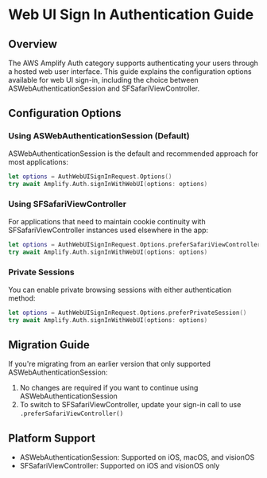 # Web UI Sign In Authentication Guide

## Overview
The AWS Amplify Auth category supports authenticating your users through a hosted web user interface. This guide explains the configuration options available for web UI sign-in, including the choice between ASWebAuthenticationSession and SFSafariViewController.

## Configuration Options

### Using ASWebAuthenticationSession (Default)
ASWebAuthenticationSession is the default and recommended approach for most applications:

```swift
let options = AuthWebUISignInRequest.Options()
try await Amplify.Auth.signInWithWebUI(options: options)
```

### Using SFSafariViewController
For applications that need to maintain cookie continuity with SFSafariViewController instances used elsewhere in the app:

```swift
let options = AuthWebUISignInRequest.Options.preferSafariViewController()
try await Amplify.Auth.signInWithWebUI(options: options)
```

### Private Sessions
You can enable private browsing sessions with either authentication method:

```swift
let options = AuthWebUISignInRequest.Options.preferPrivateSession()
try await Amplify.Auth.signInWithWebUI(options: options)
```

## Migration Guide
If you're migrating from an earlier version that only supported ASWebAuthenticationSession:

1. No changes are required if you want to continue using ASWebAuthenticationSession
2. To switch to SFSafariViewController, update your sign-in call to use `.preferSafariViewController()`

## Platform Support
- ASWebAuthenticationSession: Supported on iOS, macOS, and visionOS
- SFSafariViewController: Supported on iOS and visionOS only